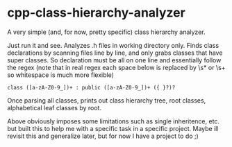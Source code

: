 cpp-class-hierarchy-analyzer
============================

A very simple (and, for now, pretty specific) class hierarchy analyzer. 

Just run it and see. Analyzes .h files in working directory only. Finds class declarations by scanning 
files line by line, and only grabs classes that have super classes. So declaration must be all on one line
and essentially follow the regex (note that in real regex each space below is replaced by \s* or \s+ so 
whitespace is much more flexible)
	
	class ([a-zA-Z0-9_])+ : public ([a-zA-Z0-9_])+ ({ }?)?

Once parsing all classes, prints out class hierarchy tree, root classes, alphabetical leaf classes by root.

Above obviously imposes some limitations such as single inheritence, etc. but built this to help me with a 
specific task in a specific project. Maybe ill revisit this and generalize later, but for now I have a 
project to do ;)

